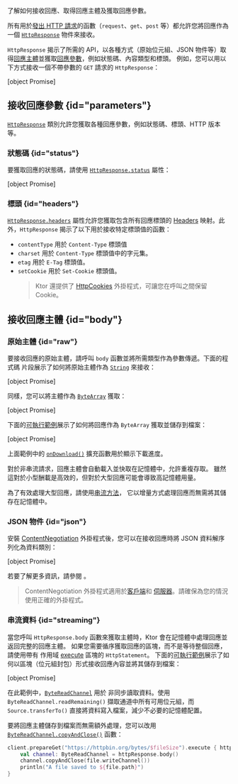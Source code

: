 [//]: # (title: 接收回應)

<show-structure for="chapter" depth="2"/>

<link-summary>
了解如何接收回應、取得回應主體及獲取回應參數。
</link-summary>

所有用於[發出 HTTP 請求](client-requests.md)的函數（`request`、`get`、`post` 等）都允許您將回應作為
一個 [`HttpResponse`](https://api.ktor.io/ktor-client/ktor-client-core/io.ktor.client.statement/-http-response/index.html)
物件來接收。

`HttpResponse` 揭示了所需的 API，以各種方式（原始位元組、JSON
物件等）取得[回應主體](#body)並獲取[回應參數](#parameters)，例如狀態碼、內容類型和標頭。
例如，您可以用以下方式接收一個不帶參數的 `GET` 請求的 `HttpResponse`：

[object Promise]

## 接收回應參數 {id="parameters"}

[`HttpResponse`](https://api.ktor.io/ktor-client/ktor-client-core/io.ktor.client.statement/-http-response/index.html)
類別允許您獲取各種回應參數，例如狀態碼、標頭、HTTP 版本等。

### 狀態碼 {id="status"}

要獲取回應的狀態碼，請使用
[`HttpResponse.status`](https://api.ktor.io/ktor-client/ktor-client-core/io.ktor.client.statement/-http-response/status.html)
屬性：

[object Promise]

### 標頭 {id="headers"}

[`HttpResponse.headers`](https://api.ktor.io/ktor-client/ktor-client-core/io.ktor.client.statement/-http-response/index.html)
屬性允許您獲取包含所有回應標頭的 [Headers](https://api.ktor.io/ktor-http/io.ktor.http/-headers/index.html) 映射。此外，`HttpResponse` 揭示了以下用於接收特定標頭值的函數：

* `contentType` 用於 `Content-Type` 標頭值
* `charset` 用於 `Content-Type` 標頭值中的字元集。
* `etag` 用於 `E-Tag` 標頭值。
* `setCookie` 用於 `Set-Cookie` 標頭值。
  > Ktor 還提供了 [HttpCookies](client-cookies.md) 外掛程式，可讓您在呼叫之間保留 Cookie。

## 接收回應主體 {id="body"}

### 原始主體 {id="raw"}

要接收回應的原始主體，請呼叫 `body` 函數並將所需類型作為參數傳遞。下面的程式碼
片段展示了如何將原始主體作為 [`String`](https://kotlinlang.org/api/latest/jvm/stdlib/kotlin/-string/) 來接收：

[object Promise]

同樣，您可以將主體作為 [`ByteArray`](https://kotlinlang.org/api/latest/jvm/stdlib/kotlin/-byte-array/) 獲取：

[object Promise]

下面的[可執行範例](https://github.com/ktorio/ktor-documentation/tree/%ktor_version%/codeSnippets/snippets/client-download-file)展示了如何將回應作為 `ByteArray` 獲取並儲存到檔案：

[object Promise]

上面範例中的 [`onDownload()`](https://api.ktor.io/ktor-client/ktor-client-core/io.ktor.client.plugins/on-download.html) 擴充函數用於顯示下載進度。

對於非串流請求，回應主體會自動載入並快取在記憶體中，允許重複存取。
雖然這對於小型酬載是高效的，但對於大型回應可能會導致高記憶體用量。

為了有效處理大型回應，請使用[串流方法](#streaming)，
它以增量方式處理回應而無需將其儲存在記憶體中。

### JSON 物件 {id="json"}

安裝 [ContentNegotiation](client-serialization.md) 外掛程式後，您可以在接收回應時將 JSON 資料解序列化為資料類別：

[object Promise]

若要了解更多資訊，請參閱 [](client-serialization.md#receive_send_data)。

> ContentNegotiation 外掛程式適用於[客戶端](client-serialization.md)和
> [伺服器](server-serialization.md)。請確保為您的情況使用正確的外掛程式。

### 串流資料 {id="streaming"}

當您呼叫 `HttpResponse.body` 函數來獲取主體時，Ktor 會在記憶體中處理回應並返回完整的回應主體。
如果您需要循序獲取回應的區塊，而不是等待整個回應，請使用帶有
作用域 [execute](https://api.ktor.io/ktor-client/ktor-client-core/io.ktor.client.statement/-http-statement/execute.html)
區塊的 `HttpStatement`。
下面的[可執行範例](https://github.com/ktorio/ktor-documentation/tree/%ktor_version%/codeSnippets/snippets/client-download-streaming)展示了如何以區塊（位元組封包）形式接收回應內容並將其儲存到檔案：

[object Promise]

在此範例中，[`ByteReadChannel`](https://api.ktor.io/ktor-io/io.ktor.utils.io/-byte-read-channel/index.html) 用於
非同步讀取資料。使用 `ByteReadChannel.readRemaining()` 擷取通道中所有可用位元組，而
`Source.transferTo()` 直接將資料寫入檔案，減少不必要的記憶體配置。

要將回應主體儲存到檔案而無需額外處理，您可以改用
[`ByteReadChannel.copyAndClose()`](https://api.ktor.io/ktor-io/io.ktor.utils.io/copy-and-close.html) 函數：

```Kotlin
client.prepareGet("https://httpbin.org/bytes/$fileSize").execute { httpResponse ->
    val channel: ByteReadChannel = httpResponse.body()
    channel.copyAndClose(file.writeChannel())
    println("A file saved to ${file.path}")
}